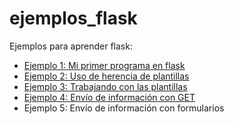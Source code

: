 # ejemplos_flask

Ejemplos para aprender flask:

* [Ejemplo 1: Mi primer programa en flask](ejemplo1)
* [Ejemplo 2: Uso de herencia de plantillas](ejemplo2)
* [Ejemplo 3: Trabajando con las plantillas](ejemplo3)
* [Ejemplo 4: Envío de información con GET](ejemplo4)
* Ejemplo 5: Envío de información con formularios


